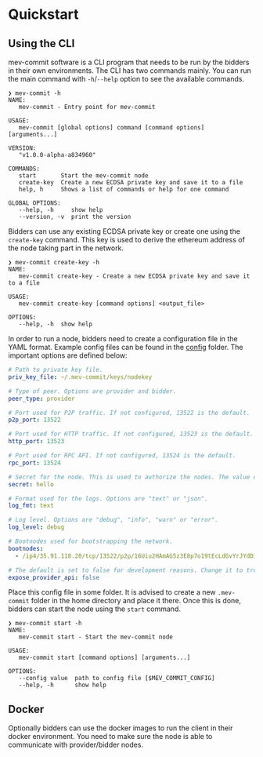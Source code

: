 # Quickstart

## Using the CLI

mev-commit software is a CLI program that needs to be run by the bidders in their own environments. The CLI has two commands mainly. You can run the main command with `-h`/`--help` option to see the available commands.

```
❯ mev-commit -h
NAME:
   mev-commit - Entry point for mev-commit

USAGE:
   mev-commit [global options] command [command options] [arguments...]

VERSION:
   "v1.0.0-alpha-a834960"

COMMANDS:
   start       Start the mev-commit node
   create-key  Create a new ECDSA private key and save it to a file
   help, h     Shows a list of commands or help for one command

GLOBAL OPTIONS:
   --help, -h     show help
   --version, -v  print the version
```

Bidders can use any existing ECDSA private key or create one using the `create-key` command. This key is used to derive the ethereum address of the node taking part in the network.

```
❯ mev-commit create-key -h
NAME:
   mev-commit create-key - Create a new ECDSA private key and save it to a file

USAGE:
   mev-commit create-key [command options] <output_file>

OPTIONS:
   --help, -h  show help
```

In order to run a node, bidders need to create a configuration file in the YAML format. Example config files can be found in the [config](https://github.com/primevprotocol/mev-commit/tree/main/config) folder. The important options are defined below:

```yaml
# Path to private key file.
priv_key_file: ~/.mev-commit/keys/nodekey

# Type of peer. Options are provider and bidder.
peer_type: provider

# Port used for P2P traffic. If not configured, 13522 is the default.
p2p_port: 13522

# Port used for HTTP traffic. If not configured, 13523 is the default.
http_port: 13523

# Port used for RPC API. If not configured, 13524 is the default.
rpc_port: 13524

# Secret for the node. This is used to authorize the nodes. The value doesnt matter as long as it is sufficiently unique. It is signed using the private key.
secret: hello

# Format used for the logs. Options are "text" or "json".
log_fmt: text

# Log level. Options are "debug", "info", "warn" or "error".
log_level: debug

# Bootnodes used for bootstrapping the network.
bootnodes:
  - /ip4/35.91.118.20/tcp/13522/p2p/16Uiu2HAmAG5z3E8p7o19tEcLdGvYrJYdD1NabRDc6jmizDva5BL3

# The default is set to false for development reasons. Change it to true if you wish to accept bids on your provider instance
expose_provider_api: false
```

Place this config file in some folder. It is advised to create a new `.mev-commit` folder in the home directory and place it there. Once this is done, bidders can start the node using the `start` command.

```
❯ mev-commit start -h
NAME:
   mev-commit start - Start the mev-commit node

USAGE:
   mev-commit start [command options] [arguments...]

OPTIONS:
   --config value  path to config file [$MEV_COMMIT_CONFIG]
   --help, -h      show help
```

## Docker

Optionally bidders can use the docker images to run the client in their docker environment. You need to make sure the node is able to communicate with provider/bidder nodes.
